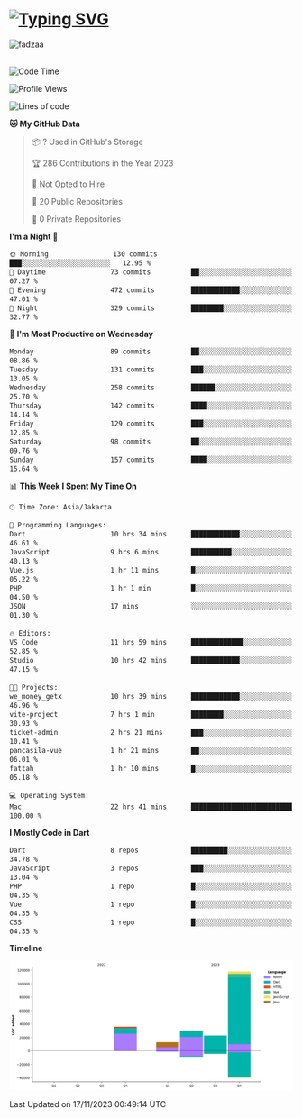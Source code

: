 
<h1 align="left"><a href="https://git.io/typing-svg"><img src="https://readme-typing-svg.demolab.com?font=Fira+Code&pause=1000&color=F7F7F7&random=false&width=600&lines=Hi+%F0%9F%91%8B%2C+I'm+Fattah+Anggit+Al+Dzakwan;Junior+Software+Developer+from+SMK+Raden+Umar+Said" alt="Typing SVG" /></a></h1>


<div align="left" display="flex"> 
  <img src="https://komarev.com/ghpvc/?username=fadzaa&label=Profile%20views&color=0e75b6&style=flat" alt="fadzaa" /> 
</div>

<br/>

<!--START_SECTION:waka-->
![Code Time](http://img.shields.io/badge/Code%20Time-75%20hrs%2013%20mins-blue)

![Profile Views](http://img.shields.io/badge/Profile%20Views-230-blue)

![Lines of code](https://img.shields.io/badge/From%20Hello%20World%20I%27ve%20Written-219.1%20thousand%20lines%20of%20code-blue)

**🐱 My GitHub Data** 

> 📦 ? Used in GitHub's Storage 
 > 
> 🏆 286 Contributions in the Year 2023
 > 
> 🚫 Not Opted to Hire
 > 
> 📜 20 Public Repositories 
 > 
> 🔑 0 Private Repositories 
 > 
**I'm a Night 🦉** 

```text
🌞 Morning                130 commits         ███░░░░░░░░░░░░░░░░░░░░░░   12.95 % 
🌆 Daytime                73 commits          ██░░░░░░░░░░░░░░░░░░░░░░░   07.27 % 
🌃 Evening                472 commits         ████████████░░░░░░░░░░░░░   47.01 % 
🌙 Night                  329 commits         ████████░░░░░░░░░░░░░░░░░   32.77 % 
```
📅 **I'm Most Productive on Wednesday** 

```text
Monday                   89 commits          ██░░░░░░░░░░░░░░░░░░░░░░░   08.86 % 
Tuesday                  131 commits         ███░░░░░░░░░░░░░░░░░░░░░░   13.05 % 
Wednesday                258 commits         ██████░░░░░░░░░░░░░░░░░░░   25.70 % 
Thursday                 142 commits         ████░░░░░░░░░░░░░░░░░░░░░   14.14 % 
Friday                   129 commits         ███░░░░░░░░░░░░░░░░░░░░░░   12.85 % 
Saturday                 98 commits          ██░░░░░░░░░░░░░░░░░░░░░░░   09.76 % 
Sunday                   157 commits         ████░░░░░░░░░░░░░░░░░░░░░   15.64 % 
```


📊 **This Week I Spent My Time On** 

```text
🕑︎ Time Zone: Asia/Jakarta

💬 Programming Languages: 
Dart                     10 hrs 34 mins      ████████████░░░░░░░░░░░░░   46.61 % 
JavaScript               9 hrs 6 mins        ██████████░░░░░░░░░░░░░░░   40.13 % 
Vue.js                   1 hr 11 mins        █░░░░░░░░░░░░░░░░░░░░░░░░   05.22 % 
PHP                      1 hr 1 min          █░░░░░░░░░░░░░░░░░░░░░░░░   04.50 % 
JSON                     17 mins             ░░░░░░░░░░░░░░░░░░░░░░░░░   01.30 % 

🔥 Editors: 
VS Code                  11 hrs 59 mins      █████████████░░░░░░░░░░░░   52.85 % 
Studio                   10 hrs 42 mins      ████████████░░░░░░░░░░░░░   47.15 % 

🐱‍💻 Projects: 
we_money_getx            10 hrs 39 mins      ████████████░░░░░░░░░░░░░   46.96 % 
vite-project             7 hrs 1 min         ████████░░░░░░░░░░░░░░░░░   30.93 % 
ticket-admin             2 hrs 21 mins       ███░░░░░░░░░░░░░░░░░░░░░░   10.41 % 
pancasila-vue            1 hr 21 mins        ██░░░░░░░░░░░░░░░░░░░░░░░   06.01 % 
fattah                   1 hr 10 mins        █░░░░░░░░░░░░░░░░░░░░░░░░   05.18 % 

💻 Operating System: 
Mac                      22 hrs 41 mins      █████████████████████████   100.00 % 
```

**I Mostly Code in Dart** 

```text
Dart                     8 repos             █████████░░░░░░░░░░░░░░░░   34.78 % 
JavaScript               3 repos             ███░░░░░░░░░░░░░░░░░░░░░░   13.04 % 
PHP                      1 repo              █░░░░░░░░░░░░░░░░░░░░░░░░   04.35 % 
Vue                      1 repo              █░░░░░░░░░░░░░░░░░░░░░░░░   04.35 % 
CSS                      1 repo              █░░░░░░░░░░░░░░░░░░░░░░░░   04.35 % 
```



**Timeline**

![Lines of Code chart](https://raw.githubusercontent.com/Fadzaa/Fadzaa/main/assets/bar_graph.png)


 Last Updated on 17/11/2023 00:49:14 UTC
<!--END_SECTION:waka-->
